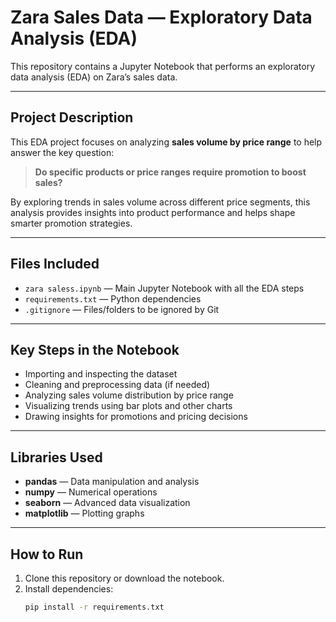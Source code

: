 #  Zara Sales Data — Exploratory Data Analysis (EDA)

This repository contains a Jupyter Notebook that performs an exploratory data analysis (EDA) on Zara’s sales data.

---

##  **Project Description**

This EDA project focuses on analyzing **sales volume by price range** to help answer the key question:  
> **Do specific products or price ranges require promotion to boost sales?**

By exploring trends in sales volume across different price segments, this analysis provides insights into product performance and helps shape smarter promotion strategies.

---

##  **Files Included**

- `zara saless.ipynb` — Main Jupyter Notebook with all the EDA steps
- `requirements.txt` — Python dependencies
- `.gitignore` — Files/folders to be ignored by Git

---

## **Key Steps in the Notebook**

- Importing and inspecting the dataset
- Cleaning and preprocessing data (if needed)
- Analyzing sales volume distribution by price range
- Visualizing trends using bar plots and other charts
- Drawing insights for promotions and pricing decisions

---

##  **Libraries Used**

- **pandas** — Data manipulation and analysis
- **numpy** — Numerical operations
- **seaborn** — Advanced data visualization
- **matplotlib** — Plotting graphs

---

##  **How to Run**

1. Clone this repository or download the notebook.
2. Install dependencies:
   ```bash
   pip install -r requirements.txt

